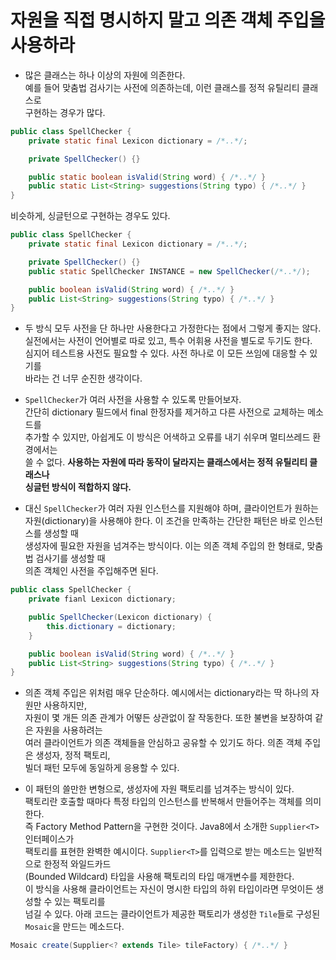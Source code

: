 # 자원을 직접 명시하지 말고 의존 객체 주입을 사용하라

- 많은 클래스는 하나 이상의 자원에 의존한다.  
  예를 들어 맞춤법 검사기는 사전에 의존하는데, 이런 클래스를 정적 유틸리티 클래스로  
  구현하는 경우가 많다.

```java
public class SpellChecker {
	private static final Lexicon dictionary = /*..*/;

	private SpellChecker() {}

	public static boolean isValid(String word) { /*..*/ }
	public static List<String> suggestions(String typo) { /*..*/ }
}
```

비슷하게, 싱글턴으로 구현하는 경우도 있다.

```java
public class SpellChecker {
	private static final Lexicon dictionary = /*..*/;

	private SpellChecker() {}
	public static SpellChecker INSTANCE = new SpellChecker(/*..*/);

	public boolean isValid(String word) { /*..*/ }
	public List<String> suggestions(String typo) { /*..*/ }
}
```

- 두 방식 모두 사전을 단 하나만 사용한다고 가정한다는 점에서 그렇게 좋지는 않다.  
  실전에서는 사전이 언어별로 따로 있고, 특수 어휘용 사전을 별도로 두기도 한다.  
  심지어 테스트용 사전도 필요할 수 있다. 사전 하나로 이 모든 쓰임에 대응할 수 있기를  
  바라는 건 너무 순진한 생각이다.

- `SpellChecker`가 여러 사전을 사용할 수 있도록 만들어보자.  
  간단히 dictionary 필드에서 final 한정자를 제거하고 다른 사전으로 교체하는 메소드를  
  추가할 수 있지만, 아쉽게도 이 방식은 어색하고 오류를 내기 쉬우며 멀티쓰레드 환경에서는  
  쓸 수 없다. **사용하는 자원에 따라 동작이 달라지는 클래스에서는 정적 유틸리티 클래스나**  
  **싱글턴 방식이 적합하지 않다.**

- 대신 `SpellChecker`가 여러 자원 인스턴스를 지원해야 하며, 클라이언트가 원하는  
  자원(dictionary)을 사용해야 한다. 이 조건을 만족하는 간단한 패턴은 바로 인스턴스를 생성할 때  
  생성자에 필요한 자원을 넘겨주는 방식이다. 이는 의존 객체 주입의 한 형태로, 맞춤법 검사기를 생성할 때  
  의존 객체인 사전을 주입해주면 된다.

```java
public class SpellChecker {
	private fianl Lexicon dictionary;

	public SpellChecker(Lexicon dictionary) {
		this.dictionary = dictionary;
	}

	public boolean isValid(String word) { /*..*/ }
	public List<String> suggestions(String typo) { /*..*/ }
}
```

- 의존 객체 주입은 위처럼 매우 단순하다. 예시에서는 dictionary라는 딱 하나의 자원만 사용하지만,  
  자원이 몇 개든 의존 관계가 어떻든 상관없이 잘 작동한다. 또한 불변을 보장하여 같은 자원을 사용하려는  
  여러 클라이언트가 의존 객체들을 안심하고 공유할 수 있기도 하다. 의존 객체 주입은 생성자, 정적 팩토리,  
  빌더 패턴 모두에 동일하게 응용할 수 있다.

- 이 패턴의 쓸만한 변형으로, 생성자에 자원 팩토리를 넘겨주는 방식이 있다.  
  팩토리란 호출할 때마다 특정 타입의 인스턴스를 반복해서 만들어주는 객체를 의미한다.  
  즉 Factory Method Pattern을 구현한 것이다. Java8에서 소개한 `Supplier<T>` 인터페이스가  
  팩토리를 표현한 완벽한 예시이다. `Supplier<T>`를 입력으로 받는 메소드는 일반적으로 한정적 와일드카드  
  (Bounded Wildcard) 타입을 사용해 팩토리의 타입 매개변수를 제한한다.  
  이 방식을 사용해 클라이언트는 자신이 명시한 타입의 하위 타입이라면 무엇이든 생성할 수 있는 팩토리를  
  넘길 수 있다. 아래 코드는 클라이언트가 제공한 팩토리가 생성한 `Tile`들로 구성된 `Mosaic`을 만드는 메소드다.

```java
Mosaic create(Supplier<? extends Tile> tileFactory) { /*..*/ }
```
